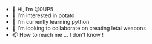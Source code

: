 - 👋 Hi, I’m @0UP5
- 👀 I’m interested in potato
- 🌱 I’m currently learning python
- 💞️ I’m looking to collaborate on creating letal weapons
- 📫 How to reach me ... I don't know !

<!---
0UP5/0UP5 is a ✨ special ✨ repository because its `README.md` (this file) appears on your GitHub profile.
You can click the Preview link to take a look at your changes.
--->
